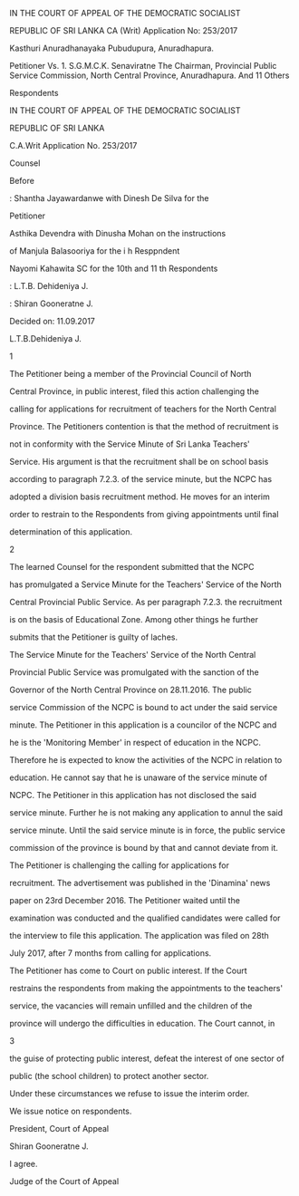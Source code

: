 IN THE COURT OF APPEAL OF THE DEMOCRATIC SOCIALIST

REPUBLIC OF SRI LANKA CA (Writ) Application No: 253/2017

Kasthuri Anuradhanayaka Pubudupura, Anuradhapura.

Petitioner Vs. 1. S.G.M.C.K. Senaviratne The Chairman, Provincial Public Service Commission, North Central Province, Anuradhapura. And 11 Others

Respondents

IN THE COURT OF APPEAL OF THE DEMOCRATIC SOCIALIST

REPUBLIC OF SRI LANKA

C.A.Writ Application No. 253/2017

Counsel

Before

: Shantha Jayawardanwe with Dinesh De Silva for the

Petitioner

Asthika Devendra with Dinusha Mohan on the instructions

of Manjula Balasooriya for the i h Resppndent

Nayomi Kahawita SC for the 10th and 11 th Respondents

: L.T.B. Dehideniya J.

: Shiran Gooneratne J.

Decided on: 11.09.2017

L.T.B.Dehideniya J.

1

The Petitioner being a member of the Provincial Council of North

Central Province, in public interest, filed this action challenging the

calling for applications for recruitment of teachers for the North Central

Province. The Petitioners contention is that the method of recruitment is

not in conformity with the Service Minute of Sri Lanka Teachers'

Service. His argument is that the recruitment shall be on school basis

according to paragraph 7.2.3. of the service minute, but the NCPC has

adopted a division basis recruitment method. He moves for an interim

order to restrain to the Respondents from giving appointments until final

determination of this application.

2

The learned Counsel for the respondent submitted that the NCPC

has promulgated a Service Minute for the Teachers' Service of the North

Central Provincial Public Service. As per paragraph 7.2.3. the recruitment

is on the basis of Educational Zone. Among other things he further

submits that the Petitioner is guilty of laches.

The Service Minute for the Teachers' Service of the North Central

Provincial Public Service was promulgated with the sanction of the

Governor of the North Central Province on 28.11.2016. The public

service Commission of the NCPC is bound to act under the said service

minute. The Petitioner in this application is a councilor of the NCPC and

he is the 'Monitoring Member' in respect of education in the NCPC.

Therefore he is expected to know the activities of the NCPC in relation to

education. He cannot say that he is unaware of the service minute of

NCPC. The Petitioner in this application has not disclosed the said

service minute. Further he is not making any application to annul the said

service minute. Until the said service minute is in force, the public service

commission of the province is bound by that and cannot deviate from it.

The Petitioner is challenging the calling for applications for

recruitment. The advertisement was published in the 'Dinamina' news

paper on 23rd December 2016. The Petitioner waited until the

examination was conducted and the qualified candidates were called for

the interview to file this application. The application was filed on 28th

July 2017, after 7 months from calling for applications.

The Petitioner has come to Court on public interest. If the Court

restrains the respondents from making the appointments to the teachers'

service, the vacancies will remain unfilled and the children of the

province will undergo the difficulties in education. The Court cannot, in

3

the guise of protecting public interest, defeat the interest of one sector of

public (the school children) to protect another sector.

Under these circumstances we refuse to issue the interim order.

We issue notice on respondents.

President, Court of Appeal

Shiran Gooneratne J.

I agree.

Judge of the Court of Appeal